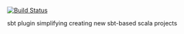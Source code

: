 [![Build Status](https://travis-ci.org/rug-ds-lab/sbt-scala-parent.svg)](https://travis-ci.org/rug-ds-lab/sbt-scala-parent)

sbt plugin simplifying creating new sbt-based scala projects

